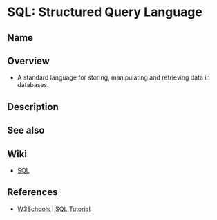 # SQL: Structured Query Language

## Name

## Overview
- A standard language for storing, manipulating and retrieving data in databases.

## Description

## See also

## Wiki
- [SQL](https://en.wikipedia.org/wiki/SQL)

## References
- [W3Schools | SQL Tutorial](https://www.w3schools.com/sql/)
